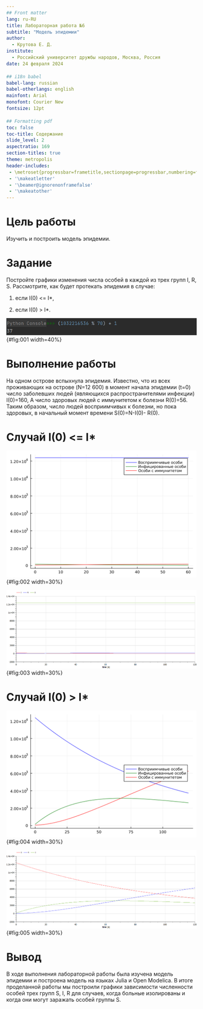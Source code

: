 ```yaml
---
## Front matter
lang: ru-RU
title: Лабораторная работа №6
subtitle: "Модель эпидемии"
author:
  - Крутова Е. Д.
institute:
  - Российский университет дружбы народов, Москва, Россия
date: 24 февраля 2024

## i18n babel
babel-lang: russian
babel-otherlangs: english
mainfont: Arial 
monofont: Courier New 
fontsize: 12pt

## Formatting pdf
toc: false
toc-title: Содержание
slide_level: 2
aspectratio: 169
section-titles: true
theme: metropolis
header-includes:
 - \metroset{progressbar=frametitle,sectionpage=progressbar,numbering=fraction}
 - '\makeatletter'
 - '\beamer@ignorenonframefalse'
 - '\makeatother'
---
```


# Цель работы

Изучить и построить модель эпидемии.

# Задание

Постройте графики изменения числа особей в каждой из трех групп I, R, S. Рассмотрите, как будет протекать эпидемия в случае:

1) если I(0) <= I*,

2) если I(0) > I*.

![Выбор варианта](image\Screenshot_3.png){#fig:001 width=40%}

# Выполнение работы

На одном острове вспыхнула эпидемия. Известно, что из всех проживающих на острове (N=12 600) в момент начала эпидемии (t=0) число заболевших людей (являющихся распространителями инфекции) I(0)=160, А число здоровых людей с иммунитетом к болезни R(0)=56. Таким образом, число людей восприимчивых к болезни, но пока здоровых, в начальный момент времени S(0)=N-I(0)- R(0).

# Случай I(0) <= I*

![Julia](image\lab06_1.png){#fig:002 width=30%}

![Modelica](image\m1.png){#fig:003 width=30%}

# Случай I(0) > I*

![Julia](image\lab06_2.png){#fig:004 width=30%}

![Modelica](image\m2.png){#fig:005 width=30%}

# Вывод

В ходе выполнения лабораторной работы была изучена модель эпидемии и построена модель на языках Julia и Open Modelica. В итоге проделанной работы мы построили графики зависимости численности особей трех групп S, I, R для случаев, когда больные изолированы и когда они могут заражать особей группы S.
